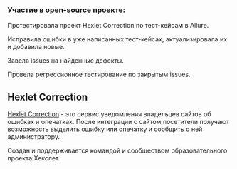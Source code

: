 ### Участие в open-source проекте:

Протестировала проект Hexlet Correction по тест-кейсам в Allure.

Исправила ошибки в уже написанных тест-кейсах, актуализировала их и добавила новые.

Завела issues на найденные дефекты.

Провела регрессионное тестирование по закрытым issues.

## Hexlet Correction 
[Hexlet Correction](https://hexlet-correction.herokuapp.com/) - это сервис уведомления владельцев сайтов об ошибках и опечатках. После интеграции с сайтом посетители получают возможность выделить ошибку или опечатку и сообщить о ней администратору.

Создан и поддерживается командой и сообществом образовательного проекта Хекслет.
